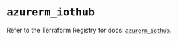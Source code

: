 # `azurerm_iothub`

Refer to the Terraform Registry for docs: [`azurerm_iothub`](https://registry.terraform.io/providers/hashicorp/azurerm/2.99.0/docs/resources/iothub).
